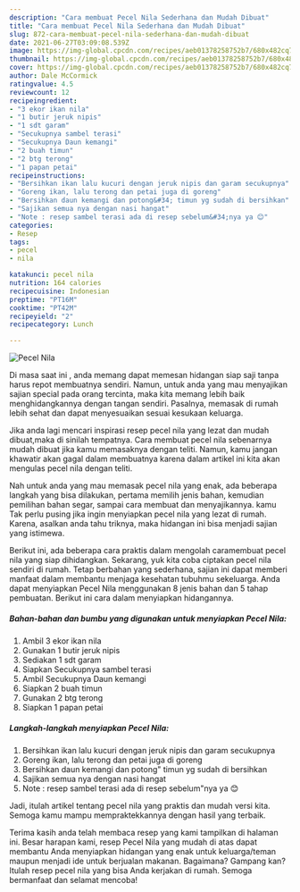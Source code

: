 ```yaml
---
description: "Cara membuat Pecel Nila Sederhana dan Mudah Dibuat"
title: "Cara membuat Pecel Nila Sederhana dan Mudah Dibuat"
slug: 872-cara-membuat-pecel-nila-sederhana-dan-mudah-dibuat
date: 2021-06-27T03:09:08.539Z
image: https://img-global.cpcdn.com/recipes/aeb01378258752b7/680x482cq70/pecel-nila-foto-resep-utama.jpg
thumbnail: https://img-global.cpcdn.com/recipes/aeb01378258752b7/680x482cq70/pecel-nila-foto-resep-utama.jpg
cover: https://img-global.cpcdn.com/recipes/aeb01378258752b7/680x482cq70/pecel-nila-foto-resep-utama.jpg
author: Dale McCormick
ratingvalue: 4.5
reviewcount: 12
recipeingredient:
- "3 ekor ikan nila"
- "1 butir jeruk nipis"
- "1 sdt garam"
- "Secukupnya sambel terasi"
- "Secukupnya Daun kemangi"
- "2 buah timun"
- "2 btg terong"
- "1 papan petai"
recipeinstructions:
- "Bersihkan ikan lalu kucuri dengan jeruk nipis dan garam secukupnya"
- "Goreng ikan, lalu terong dan petai juga di goreng"
- "Bersihkan daun kemangi dan potong&#34; timun yg sudah di bersihkan"
- "Sajikan semua nya dengan nasi hangat"
- "Note : resep sambel terasi ada di resep sebelum&#34;nya ya 😊"
categories:
- Resep
tags:
- pecel
- nila

katakunci: pecel nila 
nutrition: 164 calories
recipecuisine: Indonesian
preptime: "PT16M"
cooktime: "PT42M"
recipeyield: "2"
recipecategory: Lunch

---
```



![Pecel Nila](https://img-global.cpcdn.com/recipes/aeb01378258752b7/680x482cq70/pecel-nila-foto-resep-utama.jpg)

Di masa  saat ini , anda memang dapat memesan hidangan siap saji tanpa harus repot membuatnya sendiri. Namun, untuk anda yang mau menyajikan sajian special pada orang tercinta, maka kita memang lebih baik menghidangkannya dengan tangan sendiri. Pasalnya, memasak di rumah lebih sehat dan dapat menyesuaikan sesuai kesukaan keluarga.

Jika anda lagi mencari inspirasi resep pecel nila yang lezat dan mudah dibuat,maka di sinilah tempatnya. Cara membuat pecel nila  sebenarnya mudah dibuat jika kamu memasaknya dengan teliti. Namun, kamu jangan khawatir akan gagal dalam membuatnya 
karena dalam artikel ini kita akan mengulas pecel nila dengan teliti.  



Nah untuk anda yang mau memasak pecel nila yang enak, ada beberapa langkah yang bisa dilakukan, pertama memilih jenis bahan, kemudian pemilihan bahan segar, sampai cara membuat dan menyajikannya. kamu Tak perlu pusing jika ingin menyiapkan pecel nila yang lezat di rumah. Karena, asalkan anda  tahu triknya, maka hidangan ini bisa menjadi sajian yang istimewa.

Berikut ini, ada beberapa cara praktis  dalam mengolah caramembuat pecel nila yang siap dihidangkan. Sekarang, yuk kita coba ciptakan pecel nila sendiri di rumah. Tetap berbahan yang sederhana, sajian ini dapat memberi manfaat dalam membantu menjaga kesehatan tubuhmu sekeluarga. Anda dapat menyiapkan Pecel Nila menggunakan 8 jenis bahan dan 5 tahap pembuatan. Berikut ini cara dalam menyiapkan hidangannya.

<!--inarticleads1-->

##### Bahan-bahan dan bumbu yang digunakan untuk menyiapkan Pecel Nila:

1. Ambil 3 ekor ikan nila
1. Gunakan 1 butir jeruk nipis
1. Sediakan 1 sdt garam
1. Siapkan Secukupnya sambel terasi
1. Ambil Secukupnya Daun kemangi
1. Siapkan 2 buah timun
1. Gunakan 2 btg terong
1. Siapkan 1 papan petai




<!--inarticleads2-->

##### Langkah-langkah menyiapkan Pecel Nila:

1. Bersihkan ikan lalu kucuri dengan jeruk nipis dan garam secukupnya
1. Goreng ikan, lalu terong dan petai juga di goreng
1. Bersihkan daun kemangi dan potong&#34; timun yg sudah di bersihkan
1. Sajikan semua nya dengan nasi hangat
1. Note : resep sambel terasi ada di resep sebelum&#34;nya ya 😊




Jadi, itulah artikel tentang  pecel nila  yang praktis dan mudah versi kita. Semoga kamu mampu mempraktekkannya dengan hasil yang terbaik. 

Terima kasih anda telah membaca resep yang kami tampilkan di halaman ini. Besar harapan kami, resep  Pecel Nila yang mudah di atas dapat membantu Anda menyiapkan hidangan yang enak untuk keluarga/teman maupun menjadi ide untuk berjualan makanan. Bagaimana? Gampang kan? Itulah resep pecel nila yang bisa Anda kerjakan di rumah. Semoga bermanfaat dan selamat mencoba!

